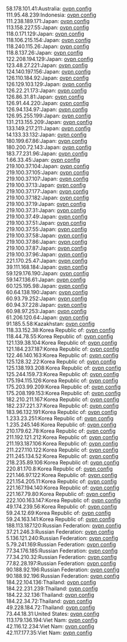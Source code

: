58.178.101.41:Australia: [ovpn config](vpn/58_178_101_41.ovpn)  
111.95.48.239:Indonesia: [ovpn config](vpn/111_95_48_239.ovpn)  
111.238.189.171:Japan: [ovpn config](vpn/111_238_189_171.ovpn)  
113.158.227.55:Japan: [ovpn config](vpn/113_158_227_55.ovpn)  
118.0.171.129:Japan: [ovpn config](vpn/118_0_171_129.ovpn)  
118.106.215.154:Japan: [ovpn config](vpn/118_106_215_154.ovpn)  
118.240.115.26:Japan: [ovpn config](vpn/118_240_115_26.ovpn)  
118.8.137.26:Japan: [ovpn config](vpn/118_8_137_26.ovpn)  
122.208.194.129:Japan: [ovpn config](vpn/122_208_194_129.ovpn)  
123.48.27.221:Japan: [ovpn config](vpn/123_48_27_221.ovpn)  
124.140.197.156:Japan: [ovpn config](vpn/124_140_197_156.ovpn)  
126.110.184.92:Japan: [ovpn config](vpn/126_110_184_92.ovpn)  
126.129.103.129:Japan: [ovpn config](vpn/126_129_103_129.ovpn)  
126.22.21.173:Japan: [ovpn config](vpn/126_22_21_173.ovpn)  
126.86.31.81:Japan: [ovpn config](vpn/126_86_31_81.ovpn)  
126.91.44.220:Japan: [ovpn config](vpn/126_91_44_220.ovpn)  
126.94.134.97:Japan: [ovpn config](vpn/126_94_134_97.ovpn)  
126.95.255.199:Japan: [ovpn config](vpn/126_95_255_199.ovpn)  
131.213.155.209:Japan: [ovpn config](vpn/131_213_155_209.ovpn)  
133.149.217.211:Japan: [ovpn config](vpn/133_149_217_211.ovpn)  
14.133.33.132:Japan: [ovpn config](vpn/14_133_33_132.ovpn)  
180.199.67.86:Japan: [ovpn config](vpn/180_199_67_86.ovpn)  
180.200.72.143:Japan: [ovpn config](vpn/180_200_72_143.ovpn)  
183.77.231.96:Japan: [ovpn config](vpn/183_77_231_96.ovpn)  
1.66.33.45:Japan: [ovpn config](vpn/1_66_33_45.ovpn)  
219.100.37.104:Japan: [ovpn config](vpn/219_100_37_104.ovpn)  
219.100.37.105:Japan: [ovpn config](vpn/219_100_37_105.ovpn)  
219.100.37.107:Japan: [ovpn config](vpn/219_100_37_107.ovpn)  
219.100.37.13:Japan: [ovpn config](vpn/219_100_37_13.ovpn)  
219.100.37.177:Japan: [ovpn config](vpn/219_100_37_177.ovpn)  
219.100.37.182:Japan: [ovpn config](vpn/219_100_37_182.ovpn)  
219.100.37.19:Japan: [ovpn config](vpn/219_100_37_19.ovpn)  
219.100.37.31:Japan: [ovpn config](vpn/219_100_37_31.ovpn)  
219.100.37.49:Japan: [ovpn config](vpn/219_100_37_49.ovpn)  
219.100.37.51:Japan: [ovpn config](vpn/219_100_37_51.ovpn)  
219.100.37.55:Japan: [ovpn config](vpn/219_100_37_55.ovpn)  
219.100.37.58:Japan: [ovpn config](vpn/219_100_37_58.ovpn)  
219.100.37.86:Japan: [ovpn config](vpn/219_100_37_86.ovpn)  
219.100.37.87:Japan: [ovpn config](vpn/219_100_37_87.ovpn)  
219.100.37.96:Japan: [ovpn config](vpn/219_100_37_96.ovpn)  
221.170.25.47:Japan: [ovpn config](vpn/221_170_25_47.ovpn)  
39.111.168.184:Japan: [ovpn config](vpn/39_111_168_184.ovpn)  
59.129.176.190:Japan: [ovpn config](vpn/59_129_176_190.ovpn)  
59.147.136.61:Japan: [ovpn config](vpn/59_147_136_61.ovpn)  
60.125.195.98:Japan: [ovpn config](vpn/60_125_195_98.ovpn)  
60.64.138.190:Japan: [ovpn config](vpn/60_64_138_190.ovpn)  
60.93.79.252:Japan: [ovpn config](vpn/60_93_79_252.ovpn)  
60.94.37.228:Japan: [ovpn config](vpn/60_94_37_228.ovpn)  
60.98.97.253:Japan: [ovpn config](vpn/60_98_97_253.ovpn)  
61.206.120.64:Japan: [ovpn config](vpn/61_206_120_64.ovpn)  
91.185.5.58:Kazakhstan: [ovpn config](vpn/91_185_5_58.ovpn)  
118.33.152.38:Korea Republic of: [ovpn config](vpn/118_33_152_38.ovpn)  
118.44.78.55:Korea Republic of: [ovpn config](vpn/118_44_78_55.ovpn)  
121.139.38.104:Korea Republic of: [ovpn config](vpn/121_139_38_104.ovpn)  
121.184.237.187:Korea Republic of: [ovpn config](vpn/121_184_237_187.ovpn)  
122.46.140.163:Korea Republic of: [ovpn config](vpn/122_46_140_163.ovpn)  
125.128.32.22:Korea Republic of: [ovpn config](vpn/125_128_32_22.ovpn)  
125.138.193.208:Korea Republic of: [ovpn config](vpn/125_138_193_208.ovpn)  
125.244.159.73:Korea Republic of: [ovpn config](vpn/125_244_159_73.ovpn)  
175.194.115.126:Korea Republic of: [ovpn config](vpn/175_194_115_126.ovpn)  
175.203.99.209:Korea Republic of: [ovpn config](vpn/175_203_99_209.ovpn)  
175.208.199.153:Korea Republic of: [ovpn config](vpn/175_208_199_153.ovpn)  
182.210.211.167:Korea Republic of: [ovpn config](vpn/182_210_211_167.ovpn)  
182.237.221.37:Korea Republic of: [ovpn config](vpn/182_237_221_37.ovpn)  
183.96.132.191:Korea Republic of: [ovpn config](vpn/183_96_132_191.ovpn)  
1.233.23.251:Korea Republic of: [ovpn config](vpn/1_233_23_251.ovpn)  
1.235.245.146:Korea Republic of: [ovpn config](vpn/1_235_245_146.ovpn)  
210.179.62.78:Korea Republic of: [ovpn config](vpn/210_179_62_78.ovpn)  
211.192.121.212:Korea Republic of: [ovpn config](vpn/211_192_121_212.ovpn)  
211.193.187.106:Korea Republic of: [ovpn config](vpn/211_193_187_106.ovpn)  
211.227.110.122:Korea Republic of: [ovpn config](vpn/211_227_110_122.ovpn)  
211.245.134.52:Korea Republic of: [ovpn config](vpn/211_245_134_52.ovpn)  
218.235.89.106:Korea Republic of: [ovpn config](vpn/218_235_89_106.ovpn)  
220.81.170.8:Korea Republic of: [ovpn config](vpn/220_81_170_8.ovpn)  
221.146.97.122:Korea Republic of: [ovpn config](vpn/221_146_97_122.ovpn)  
221.154.205.11:Korea Republic of: [ovpn config](vpn/221_154_205_11.ovpn)  
221.167.194.140:Korea Republic of: [ovpn config](vpn/221_167_194_140.ovpn)  
221.167.79.80:Korea Republic of: [ovpn config](vpn/221_167_79_80.ovpn)  
222.100.163.147:Korea Republic of: [ovpn config](vpn/222_100_163_147.ovpn)  
49.174.239.56:Korea Republic of: [ovpn config](vpn/49_174_239_56.ovpn)  
59.24.12.69:Korea Republic of: [ovpn config](vpn/59_24_12_69.ovpn)  
59.24.163.141:Korea Republic of: [ovpn config](vpn/59_24_163_141.ovpn)  
188.113.187.120:Russian Federation: [ovpn config](vpn/188_113_187_120.ovpn)  
37.21.246.3:Russian Federation: [ovpn config](vpn/37_21_246_3.ovpn)  
5.136.121.240:Russian Federation: [ovpn config](vpn/5_136_121_240.ovpn)  
5.79.241.169:Russian Federation: [ovpn config](vpn/5_79_241_169.ovpn)  
77.34.176.185:Russian Federation: [ovpn config](vpn/77_34_176_185.ovpn)  
77.34.210.32:Russian Federation: [ovpn config](vpn/77_34_210_32.ovpn)  
77.82.28.197:Russian Federation: [ovpn config](vpn/77_82_28_197.ovpn)  
90.188.92.196:Russian Federation: [ovpn config](vpn/90_188_92_196.ovpn)  
90.188.92.196:Russian Federation: [ovpn config](vpn/90_188_92_196.ovpn)  
184.22.104.136:Thailand: [ovpn config](vpn/184_22_104_136.ovpn)  
184.22.231.239:Thailand: [ovpn config](vpn/184_22_231_239.ovpn)  
184.22.32.136:Thailand: [ovpn config](vpn/184_22_32_136.ovpn)  
184.22.34.72:Thailand: [ovpn config](vpn/184_22_34_72.ovpn)  
49.228.184.72:Thailand: [ovpn config](vpn/49_228_184_72.ovpn)  
73.44.18.31:United States: [ovpn config](vpn/73_44_18_31.ovpn)  
113.179.136.194:Viet Nam: [ovpn config](vpn/113_179_136_194.ovpn)  
42.116.12.234:Viet Nam: [ovpn config](vpn/42_116_12_234.ovpn)  
42.117.177.35:Viet Nam: [ovpn config](vpn/42_117_177_35.ovpn)  
